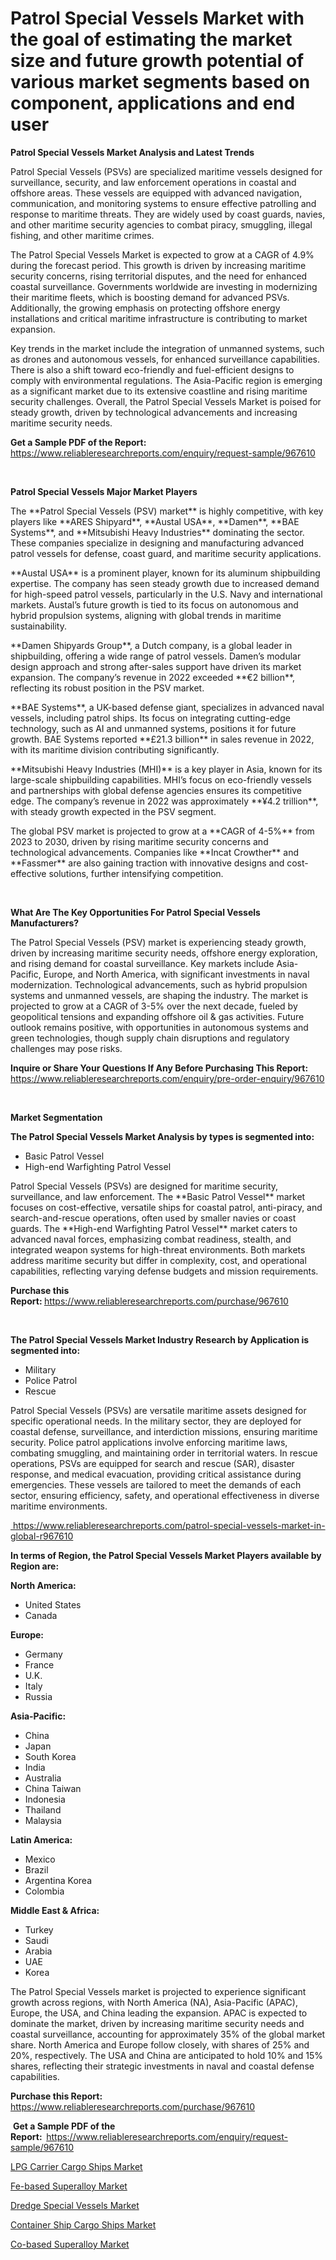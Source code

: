 <p><h1>Patrol Special Vessels Market with the goal of estimating the market size and future growth potential of various market segments based on component, applications and end user</h1></p><p><strong>Patrol Special Vessels Market Analysis and Latest Trends</strong></p>
<p><p>Patrol Special Vessels (PSVs) are specialized maritime vessels designed for surveillance, security, and law enforcement operations in coastal and offshore areas. These vessels are equipped with advanced navigation, communication, and monitoring systems to ensure effective patrolling and response to maritime threats. They are widely used by coast guards, navies, and other maritime security agencies to combat piracy, smuggling, illegal fishing, and other maritime crimes.</p><p>The Patrol Special Vessels Market is expected to grow at a CAGR of 4.9% during the forecast period. This growth is driven by increasing maritime security concerns, rising territorial disputes, and the need for enhanced coastal surveillance. Governments worldwide are investing in modernizing their maritime fleets, which is boosting demand for advanced PSVs. Additionally, the growing emphasis on protecting offshore energy installations and critical maritime infrastructure is contributing to market expansion.</p><p>Key trends in the market include the integration of unmanned systems, such as drones and autonomous vessels, for enhanced surveillance capabilities. There is also a shift toward eco-friendly and fuel-efficient designs to comply with environmental regulations. The Asia-Pacific region is emerging as a significant market due to its extensive coastline and rising maritime security challenges. Overall, the Patrol Special Vessels Market is poised for steady growth, driven by technological advancements and increasing maritime security needs.</p></p>
<p><strong>Get a Sample PDF of the Report:&nbsp;</strong> <a href="https://www.reliableresearchreports.com/enquiry/request-sample/967610?utm_campaign=117&utm_medium=2&utm_source=Github&utm_content=ia&utm_term=20012025&utm_id=patrol-special-vessels">https://www.reliableresearchreports.com/enquiry/request-sample/967610</a></p>
<p>&nbsp;</p>
<p><strong>Patrol Special Vessels Major Market Players</strong></p>
<p><p>The **Patrol Special Vessels (PSV) market** is highly competitive, with key players like **ARES Shipyard**, **Austal USA**, **Damen**, **BAE Systems**, and **Mitsubishi Heavy Industries** dominating the sector. These companies specialize in designing and manufacturing advanced patrol vessels for defense, coast guard, and maritime security applications.</p><p>**Austal USA** is a prominent player, known for its aluminum shipbuilding expertise. The company has seen steady growth due to increased demand for high-speed patrol vessels, particularly in the U.S. Navy and international markets. Austal’s future growth is tied to its focus on autonomous and hybrid propulsion systems, aligning with global trends in maritime sustainability.</p><p>**Damen Shipyards Group**, a Dutch company, is a global leader in shipbuilding, offering a wide range of patrol vessels. Damen’s modular design approach and strong after-sales support have driven its market expansion. The company’s revenue in 2022 exceeded **€2 billion**, reflecting its robust position in the PSV market.</p><p>**BAE Systems**, a UK-based defense giant, specializes in advanced naval vessels, including patrol ships. Its focus on integrating cutting-edge technology, such as AI and unmanned systems, positions it for future growth. BAE Systems reported **£21.3 billion** in sales revenue in 2022, with its maritime division contributing significantly.</p><p>**Mitsubishi Heavy Industries (MHI)** is a key player in Asia, known for its large-scale shipbuilding capabilities. MHI’s focus on eco-friendly vessels and partnerships with global defense agencies ensures its competitive edge. The company’s revenue in 2022 was approximately **¥4.2 trillion**, with steady growth expected in the PSV segment.</p><p>The global PSV market is projected to grow at a **CAGR of 4-5%** from 2023 to 2030, driven by rising maritime security concerns and technological advancements. Companies like **Incat Crowther** and **Fassmer** are also gaining traction with innovative designs and cost-effective solutions, further intensifying competition.</p></p>
<p>&nbsp;</p>
<p><strong>What Are The Key Opportunities For Patrol Special Vessels Manufacturers?</strong></p>
<p><p>The Patrol Special Vessels (PSV) market is experiencing steady growth, driven by increasing maritime security needs, offshore energy exploration, and rising demand for coastal surveillance. Key markets include Asia-Pacific, Europe, and North America, with significant investments in naval modernization. Technological advancements, such as hybrid propulsion systems and unmanned vessels, are shaping the industry. The market is projected to grow at a CAGR of 3-5% over the next decade, fueled by geopolitical tensions and expanding offshore oil & gas activities. Future outlook remains positive, with opportunities in autonomous systems and green technologies, though supply chain disruptions and regulatory challenges may pose risks.</p></p>
<p><strong>Inquire or Share Your Questions If Any Before Purchasing This Report:</strong> <a href="https://www.reliableresearchreports.com/enquiry/pre-order-enquiry/967610?utm_campaign=117&utm_medium=2&utm_source=Github&utm_content=ia&utm_term=20012025&utm_id=patrol-special-vessels">https://www.reliableresearchreports.com/enquiry/pre-order-enquiry/967610</a></p>
<p>&nbsp;</p>
<p><strong>Market Segmentation</strong></p>
<p><strong>The Patrol Special Vessels Market Analysis by types is segmented into:</strong></p>
<p><ul><li>Basic Patrol Vessel</li><li>High-end Warfighting Patrol Vessel</li></ul></p>
<p><p>Patrol Special Vessels (PSVs) are designed for maritime security, surveillance, and law enforcement. The **Basic Patrol Vessel** market focuses on cost-effective, versatile ships for coastal patrol, anti-piracy, and search-and-rescue operations, often used by smaller navies or coast guards. The **High-end Warfighting Patrol Vessel** market caters to advanced naval forces, emphasizing combat readiness, stealth, and integrated weapon systems for high-threat environments. Both markets address maritime security but differ in complexity, cost, and operational capabilities, reflecting varying defense budgets and mission requirements.</p></p>
<p><strong>Purchase this Report:&nbsp;</strong><a href="https://www.reliableresearchreports.com/purchase/967610?utm_campaign=117&utm_medium=2&utm_source=Github&utm_content=ia&utm_term=20012025&utm_id=patrol-special-vessels">https://www.reliableresearchreports.com/purchase/967610</a></p>
<p>&nbsp;</p>
<p><strong>The Patrol Special Vessels Market Industry Research by Application is segmented into:</strong></p>
<p><ul><li>Military</li><li>Police Patrol</li><li>Rescue</li></ul></p>
<p><p>Patrol Special Vessels (PSVs) are versatile maritime assets designed for specific operational needs. In the military sector, they are deployed for coastal defense, surveillance, and interdiction missions, ensuring maritime security. Police patrol applications involve enforcing maritime laws, combating smuggling, and maintaining order in territorial waters. In rescue operations, PSVs are equipped for search and rescue (SAR), disaster response, and medical evacuation, providing critical assistance during emergencies. These vessels are tailored to meet the demands of each sector, ensuring efficiency, safety, and operational effectiveness in diverse maritime environments.</p></p>
<p><a href="https://www.reliableresearchreports.com/patrol-special-vessels-market-in-global-r967610?utm_campaign=117&utm_medium=2&utm_source=Github&utm_content=ia&utm_term=20012025&utm_id=patrol-special-vessels">&nbsp;https://www.reliableresearchreports.com/patrol-special-vessels-market-in-global-r967610</a></p>
<p><strong>In terms of Region, the Patrol Special Vessels Market Players available by Region are:</strong></p>
<p>
    <p> <strong> North America: </strong>
        <ul>
            <li>United States</li>
            <li>Canada</li>
        </ul>
        </p> 
    <p> <strong> Europe: </strong>
        <ul>
            <li>Germany</li>
            <li>France</li>
            <li>U.K.</li>
            <li>Italy</li>
            <li>Russia</li>
        </ul>
        </p> 
    <p> <strong> Asia-Pacific: </strong>
        <ul>
            <li>China</li>
            <li>Japan</li>
            <li>South Korea</li>
            <li>India</li>
            <li>Australia</li>
            <li>China Taiwan</li>
            <li>Indonesia</li>
            <li>Thailand</li>
            <li>Malaysia</li>
        </ul>
        </p> 
    <p> <strong> Latin America: </strong>
        <ul>
            <li>Mexico</li>
            <li>Brazil</li>
            <li>Argentina Korea</li>
            <li>Colombia</li>
        </ul>
        </p> 
    <p> <strong> Middle East & Africa: </strong>
        <ul>
            <li>Turkey</li>
            <li>Saudi</li>
            <li>Arabia</li>
            <li>UAE</li>
            <li>Korea</li>
        </ul>
    </p>
    </p>
<p><p>The Patrol Special Vessels market is projected to experience significant growth across regions, with North America (NA), Asia-Pacific (APAC), Europe, the USA, and China leading the expansion. APAC is expected to dominate the market, driven by increasing maritime security needs and coastal surveillance, accounting for approximately 35% of the global market share. North America and Europe follow closely, with shares of 25% and 20%, respectively. The USA and China are anticipated to hold 10% and 15% shares, reflecting their strategic investments in naval and coastal defense capabilities.</p></p>
<p><strong>Purchase this Report: </strong><a href="https://www.reliableresearchreports.com/purchase/967610?utm_campaign=117&utm_medium=2&utm_source=Github&utm_content=ia&utm_term=20012025&utm_id=patrol-special-vessels">https://www.reliableresearchreports.com/purchase/967610</a></p>
<p>&nbsp;<strong>Get a Sample PDF of the Report:&nbsp;&nbsp;</strong><a href="https://www.reliableresearchreports.com/enquiry/request-sample/967610?utm_campaign=117&utm_medium=2&utm_source=Github&utm_content=ia&utm_term=20012025&utm_id=patrol-special-vessels">https://www.reliableresearchreports.com/enquiry/request-sample/967610</a></p>
<p><strong></strong></p>
<p><p><a href="https://github.com/AlisaRowe24/Market-Research-Report-List-1/blob/main/lpg-carrier-cargo-ships-market.md?utm_campaign=117&utm_medium=2&utm_source=Github&utm_content=ia&utm_term=20012025&utm_id=patrol-special-vessels">LPG Carrier Cargo Ships Market</a></p><p><a href="https://github.com/HobertDavis43/Market-Research-Report-List-1/blob/main/fe-based-superalloy-market.md?utm_campaign=117&utm_medium=2&utm_source=Github&utm_content=ia&utm_term=20012025&utm_id=patrol-special-vessels">Fe-based Superalloy Market</a></p><p><a href="https://github.com/jaquelynhasenaue8/Market-Research-Report-List-1/blob/main/dredge-special-vessels-market.md?utm_campaign=117&utm_medium=2&utm_source=Github&utm_content=ia&utm_term=20012025&utm_id=patrol-special-vessels">Dredge Special Vessels Market</a></p><p><a href="https://github.com/arvelm4nthig/Market-Research-Report-List-1/blob/main/container-ship-cargo-ships-market.md?utm_campaign=117&utm_medium=2&utm_source=Github&utm_content=ia&utm_term=20012025&utm_id=patrol-special-vessels">Container Ship Cargo Ships Market</a></p><p><a href="https://github.com/AshikRahman991/Market-Research-Report-List-1/blob/main/co-based-superalloy-market.md?utm_campaign=117&utm_medium=2&utm_source=Github&utm_content=ia&utm_term=20012025&utm_id=patrol-special-vessels">Co-based Superalloy Market</a></p></p>